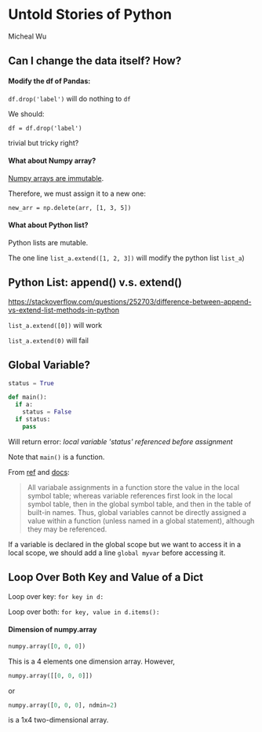 # Untold Stories of Python
Micheal Wu

## Can I change the data itself? How?

#### Modify the df of Pandas:

`df.drop('label')` will do nothing to `df`

We should:

`df = df.drop('label')` 

trivial but tricky right?

#### What about Numpy array?

[Numpy arrays are immutable](https://docs.scipy.org/doc/numpy/reference/arrays.scalars.html).

Therefore, we must assign it to a new one:

`new_arr = np.delete(arr, [1, 3, 5])`

#### What about Python list?

Python lists are mutable.

The one line `list_a.extend([1, 2, 3])` will modify the python list `list_a`)

## Python List: append() v.s. extend()
https://stackoverflow.com/questions/252703/difference-between-append-vs-extend-list-methods-in-python

`list_a.extend([0])` will work

`list_a.extend(0)` will fail

## Global Variable?
```python
status = True

def main():
  if a:
    status = False
  if status:
    pass
```
Will return error: *local variable 'status' referenced before assignment*

Note that `main()` is a function.

From [ref](https://stackoverflow.com/questions/17506947/local-variable-referenced-before-assignment-in-python) and 
[docs](https://docs.python.org/release/1.5.1p1/tut/functions.html):

> All variabale assignments in a function store the value in the local symbol table; whereas variable references first look in the local symbol table, then in the global symbol table, and then in the table of built-in names. Thus, global variables cannot be directly assigned a value within a function (unless named in a global statement), although they may be referenced.

If a variable is declared in the global scope but we want to access it in a local scope, we should add a line `global myvar` before accessing it.

## Loop Over Both Key and Value of a Dict

Loop over key: `for key in d:`

Loop over both: `for key, value in d.items():`

#### Dimension of numpy.array
```python
numpy.array([0, 0, 0])
```
This is a 4 elements one dimension array.
However,
```python
numpy.array([[0, 0, 0]])
```
or
```python
numpy.array([0, 0, 0], ndmin=2)
```
is a 1x4 two-dimensional array.
